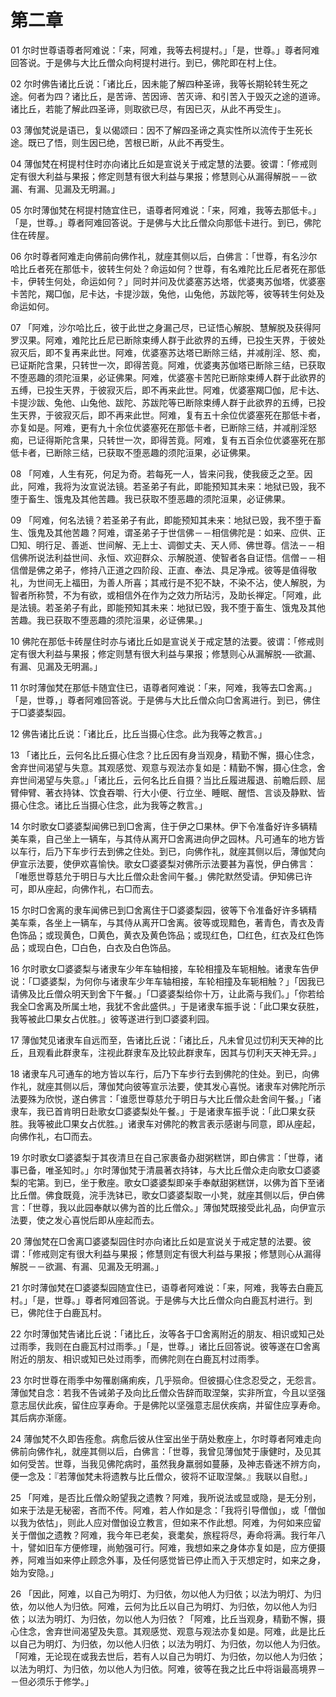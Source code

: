 
# 第二章

01 尔时世尊语尊者阿难说：「来，阿难，我等去柯提村。」「是，世尊。」尊者阿难回答说。于是佛与大比丘僧众向柯提村进行。到已，佛陀即在村上住。

02 尔时佛告诸比丘说：「诸比丘，因未能了解四种圣谛，我等长期轮转生死之途。何者为四？诸比丘，是苦谛、苦因谛、苦灭谛、和引苦入于毁灭之途的道谛。诸比丘，若能了解此四圣谛，则取欲已尽，有因已灭，从此不再受生」。

03 薄伽梵说是语已，复以偈颂曰：因不了解四圣谛之真实性所以流传于生死长途。既已了悟，则生因已绝，苦根已断，从此不再受生。

04 薄伽梵在柯提村住时亦向诸比丘如是宣说关于戒定慧的法要。彼谓：「修戒则定有很大利益与果报；修定则慧有很大利益与果报；修慧则心从漏得解脱－－欲漏、有漏、见漏及无明漏。」

05 尔时薄伽梵在柯提村随宜住已，语尊者阿难说：「来，阿难，我等去那低卡。」「是，世尊。」尊者阿难回答说。于是佛与大比丘僧众向那低卡进行。到已，佛陀住在砖屋。

06 尔时尊者阿难走向佛前向佛作礼，就座其侧以后，白佛言：「世尊，有名沙尔哈比丘者死在那低卡，彼转生何处？命运如何？世尊，有名难陀比丘尼者死在那低卡，伊转生何处，命运如何？」同时并问及优婆塞苏达塔，优婆夷苏伽塔，优婆塞卡苦陀，羯□伽，尼卡达，卡提沙跋，兔他，山兔他，苏跋陀等，彼等转生何处及命运如何。

07 「阿难，沙尔哈比丘，彼于此世之身漏己尽，已证悟心解脱、慧解脱及获得阿罗汉果。阿难，难陀比丘尼已断除束缚人群于此欲界的五缚，已投生天界，于彼处寂灭后，即不复再来此世。阿难，优婆塞苏达塔已断除三结，并减削淫、怒、痴，已证斯陀含果，只转世一次，即得苦竟。阿难，优婆夷苏伽塔已断除三结，已获取不堕恶趣的须陀洹果，必证佛果。阿难，优婆塞卡苦陀已断除束缚人群于此欲界的五缚，已投生天界，于彼寂灭后，即不再来此世。阿难，优婆塞羯□伽，尼卡达、卡提沙跋、兔他、山兔他、跋陀、苏跋陀等已断除束缚人群于此欲界的五缚，已投生天界，于彼寂灭后，即不再来此世。阿难，复有五十余位优婆塞死在那低卡者，亦复如是。阿难，更有九十余位优婆塞死在那低卡者，已断除三结，并减削淫怒痴，已证得斯陀含果，只转世一次，即得苦竟。阿难，复有五百余位优婆塞死在那低卡者，已断除三结，已获取不堕恶趣的须陀洹果，必证佛果。

08 「阿难，人生有死，何足为奇。若每死一人，皆来问我，使我疲乏之至。因此，阿难，我将为汝宣说法镜。若圣弟子有此，即能预知其未来：地狱已毁，我不堕于畜生、饿鬼及其他苦趣。我已获取不堕恶趣的须陀洹果，必证佛果。

09 「阿难，何名法镜？若圣弟子有此，即能预知其未来：地狱已毁，我不堕于畜生、饿鬼及其他苦趣？阿难，谓圣弟子于世信佛－－相信佛陀是：如来、应供、正□知、明行足、善逝、世间解、无上士、调御丈夫、天人师、佛世尊。信法－－相信佛所说法利益世间、永恒、欢迎群众、示解脱道、使智者各自证悟。信僧－－相信僧是佛之弟子，修持八正道之四阶段、正直、奉法、具足净戒。彼等是值得敬礼，为世间无上福田，为善人所喜；其戒行是不犯不缺，不染不沾，使人解脱，为智者所称赞，不为有欲，或相信外在作为之效力所玷污，及助长禅定。「阿难，此是法镜。若圣弟子有此，即能预知其未来：地狱已毁，我不堕于畜生、饿鬼及其他苦趣。我已获取不堕恶趣的须陀洹果，必证佛果。」

10 佛陀在那低卡砖屋住时亦与诸比丘如是宣说关于戒定慧的法要。彼谓：「修戒则定有很大利益与果报；修定则慧有很大利益与果报；修慧则心从漏解脱-&#x2014;欲漏、有漏、见漏及无明漏。」

11 尔时薄伽梵在那低卡随宜住已，语尊者阿难说：「来，阿难，我等去□舍离。」「是，世尊，」尊者阿难回答说。于是佛与大比丘僧众向□舍离进行。到已，佛住于□婆婆梨园。

12 佛告诸比丘说：「诸比丘，比丘当摄心住念。此为我等之教言。」

13 「诸比丘，云何名比丘摄心住念？比丘因有身当观身，精勤不懈，摄心住念，舍弃世间渴望与失意。其观感觉、观意与观法亦复如是：精勤不懈，摄心住念，舍弃世间渴望与失意。」「诸比丘，云何名比丘自摄？当比丘履进履退、前瞻后顾、屈臂伸臂、著衣持钵、饮食吞嚼、行大小便、行立坐、睡眠、醒悟、言谈及静默、皆摄心住念。诸比丘当摄心住念，此为我等之教言。」

14 尔时歌女□婆婆梨闻佛已到□舍离，住于伊之□果林。伊下令准备好许多辆精美车乘，自己坐上一辆车，与其侍从离开□舍离进向伊之园林。凡可通车的地方皆以车行，后乃下车步行去到佛之住处。到已，向佛作礼，就座其侧以后，薄伽梵向伊宣示法要，使伊欢喜愉快。歌女□婆婆梨对佛所示法要甚为喜悦，伊白佛言：「唯愿世尊慈允于明日与大比丘僧众赴舍间午餐。」佛陀默然受请。伊知佛已许可，即从座起，向佛作礼，右□而去。

15 尔时□舍离的隶车闻佛已到□舍离住于□婆婆梨园，彼等下令准备好许多辆精美车乘，各坐上一辆车，与其侍从离开□舍离。彼等或现黯色，著青色，青衣及青色饰品；或现黄色，□黄色，黄衣及黄色饰品；或现红色，□红色，红衣及红色饰品；或现白色，□白色，白衣及白色饰品。

16 尔时歌女□婆婆梨与诸隶车少年车轴相接，车轮相撞及车轭相触。诸隶车告伊说：「□婆婆梨，为何你与诸隶车少年车轴相接，车轮相撞及车轭相触？」「因我已请佛及比丘僧众明天到舍下午餐。」「□婆婆梨给你十万，让此斋与我们。」「你若给我全□舍离及所属土地，我犹不舍此盛供。」于是诸隶车振手说：「此□果女获胜，我等被此□果女占优胜。」彼等遂进行到□婆婆利园。

17 薄伽梵见诸隶车自远而至，告诸比丘说：「诸比丘，凡未曾见过忉利天天神的比丘，且观看此群隶车，注视此群隶车及比较此群隶车，因其与忉利天天神无异。」

18 诸隶车凡可通车的地方皆以车行，后乃下车步行去到佛陀的住处。到已，向佛作礼，就座其侧以后，薄伽梵向彼等宣示法要，使其发心喜悦。诸隶车对佛陀所示法要殊为欣悦，遂白佛言：「谁愿世尊慈允于明日与大比丘僧众赴舍间午餐。」「诸隶车，我已首肯明日赴歌女□婆婆梨处午餐。」于是诸隶车振手说：「此□果女获胜。我等被此□果女占优胜。」诸隶车对佛陀的教言表示感谢与同意，即从座起，向佛作礼，右□而去。

19 尔时歌女□婆婆梨于其夜清旦在自己家裹备办甜粥糕饼，即白佛言：「世尊，诸事已备，唯圣知时。」尔时薄伽梵于清晨著衣持钵，与大比丘僧众走向歌女□婆婆梨的宅第。到已，坐于敷座。歌女□婆婆梨即亲手奉献甜粥糕饼，以佛为首下至诸比丘僧。佛食既竟，浣手洗钵已，歌女□婆婆梨取一小凳，就座其侧以后，伊白佛言：「世尊，我以此园奉献以佛为首的比丘僧众。」薄伽梵既接受此礼品，向伊宣示法要，使之发心喜悦后即从座起而去。

20 薄伽梵在□舍离□婆婆梨园住时亦向诸比丘如是宣说关于戒定慧的法要。彼谓：「修戒则定有很大利益与果报；修慧则定有很大利益与果报；修慧则心从漏得解脱－－欲漏、有漏、见漏及无明漏。」

21 尔时薄伽梵在□婆婆梨园随宜住已，语尊者阿难说：「来，阿难，我等去白鹿瓦村。」「是，世尊。」尊者阿难回答说。于是佛与大比丘僧众向白鹿瓦村进行。到已，佛陀住于白鹿瓦村。

22 尔时薄伽梵告诸比丘说：「诸比丘，汝等各于□舍离附近的朋友、相识或知己处过雨季，我则在白鹿瓦村过雨季。」「是，世尊。」诸比丘回答说。彼等遂在□舍离附近的朋友、相识或知已处过雨季，而佛陀则在白鹿瓦村过雨季。

23 尔时世尊在雨季中匆罹剧痛痢疾，几乎殒命。但彼摄心住念忍受之，无怨言。薄伽梵自念：若我不告诫弟子及向比丘僧众告辞而取涅槃，实非所宜，今且以坚强意志屈伏此疾，留住应享寿命。于是佛陀以坚强意志屈伏疾病，并留住应享寿命。其后病亦渐瘥。

24 薄伽梵不久即告痊愈。病愈后彼从住室出坐于荫处敷座上，尔时尊者阿难走向佛前向佛作礼，就座其侧以后，白佛言：「世尊，我曾见薄伽梵于康健时，及见其如何受苦。世尊，当我见佛陀病时，虽然我身羸弱如蔓藤，及神志昏迷不辨方向，便一念及：『若薄伽梵未将遗教与比丘僧众，彼将不证取涅槃。』我联以自慰。」

25 「阿难，是否比丘僧众盼望我之遗教？阿难，我所说法或显或隐，是无分别，如来于法是无秘密，吝而不传。阿难，若人作如是念：「我将引导僧伽」，或「僧伽以我为依怙」，则此人应对僧伽设立教言，但如来不作此想。阿难，为何如来应留关于僧伽之遗教？阿难，我今年已老矣，衰耄矣，旅程将尽，寿命将满。我行年八十，譬如旧车方便修理，尚勉强可行。阿难，我想如来之身体亦复如是，应方便摄养，阿难当如来停止顾念外事，及任何感觉皆已停止而入于灭想定时，如来之身，始为安隐。」

26 「因此，阿难，以自己为明灯、为归依，勿以他人为归依；以法为明灯、为归依，勿以他人为归依。阿难，云何为比丘以自己为明灯、为归依，勿以他人为归依；以法为明灯、为归依，勿以他人为归依？「阿难，比丘当观身，精勤不懈，摄心住念，舍弃世间渴望及失意。其观感觉、观意与观法亦复如是。阿难，此是比丘以自己为明灯、为归依，勿以他人归依；以法为明灯、为归依，勿以他人为归依。「阿难，无论现在或我去世后，若有人以自己为明灯、为归依，勿以他人为归依；以法为明灯、为归依，勿以他人为归依。阿难，彼等在我之比丘中将诣最高境界－－但必须乐于修学。」

